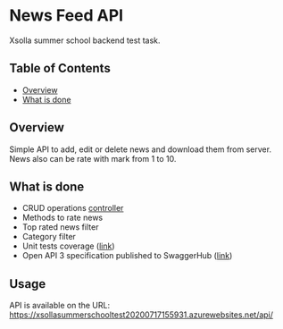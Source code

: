 # News Feed API
Xsolla summer school backend test task.

## Table of Contents
* [Overview](#Overview)
* [What is done](#What-is-done)

## Overview
Simple API to add, edit or delete news and download them from server. News also can be rate with mark from 1 to 10.

## What is done
- CRUD operations [controller](https://github.com/rdsalakhov/XsollaSummerSchoolTest/blob/master/XsollaSummerSchoolTest/Controllers/NewsItemsController.cs)
- Methods to rate news
- Top rated news filter
- Category filter
- Unit tests coverage ([link](https://github.com/rdsalakhov/XsollaSummerSchoolTest/blob/master/NewsApiTests/Tests.cs))
- Open API 3 specification published to SwaggerHub ([link](https://app.swaggerhub.com/apis/rs-org/news_feed/1.0.0))

## Usage
API is available on the URL: https://xsollasummerschooltest20200717155931.azurewebsites.net/api/

